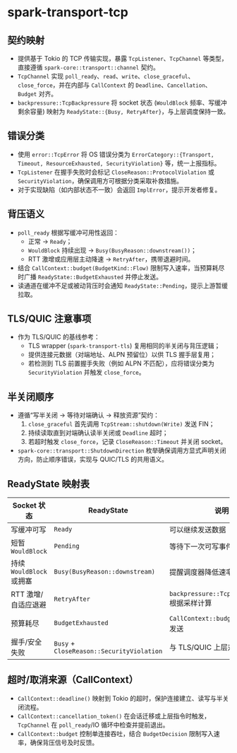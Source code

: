 # spark-transport-tcp

## 契约映射
- 提供基于 Tokio 的 TCP 传输实现，暴露 `TcpListener`、`TcpChannel` 等类型，直接遵循 `spark-core::transport::channel` 契约。
- `TcpChannel` 实现 `poll_ready`、`read`、`write`、`close_graceful`、`close_force`，并在内部与 `CallContext` 的 `Deadline`、`Cancellation`、`Budget` 对齐。
- `backpressure::TcpBackpressure` 将 socket 状态 (`WouldBlock` 频率、写缓冲剩余容量) 映射为 `ReadyState::{Busy, RetryAfter}`，与上层调度保持一致。

## 错误分类
- 使用 `error::TcpError` 将 OS 错误分类为 `ErrorCategory::{Transport, Timeout, ResourceExhausted, SecurityViolation}` 等，统一上报指标。
- `TcpListener` 在握手失败时会标记 `CloseReason::ProtocolViolation` 或 `SecurityViolation`，确保调用方可根据分类采取补救措施。
- 对于实现缺陷（如内部状态不一致）会返回 `ImplError`，提示开发者修复。

## 背压语义
- `poll_ready` 根据写缓冲可用性返回：
  - 正常 -> `Ready`；
  - `WouldBlock` 持续出现 -> `Busy(BusyReason::downstream())`；
  - RTT 激增或应用层主动降速 -> `RetryAfter`，携带退避时间。
- 结合 `CallContext::budget(BudgetKind::Flow)` 限制写入速率，当预算耗尽时广播 `ReadyState::BudgetExhausted` 并停止发送。
- 读通道在缓冲不足或被动背压时会通知 `ReadyState::Pending`，提示上游暂缓拉取。

## TLS/QUIC 注意事项
- 作为 TLS/QUIC 的基线参考：
  - TLS wrapper (`spark-transport-tls`) 复用相同的半关闭与背压逻辑；
  - 提供连接元数据（对端地址、ALPN 预留位）以供 TLS 握手层复用；
  - 若检测到 TLS 前置握手失败（例如 ALPN 不匹配），应将错误分类为 `SecurityViolation` 并触发 `close_force`。

## 半关闭顺序
- 遵循“写半关闭 → 等待对端确认 → 释放资源”契约：
  1. `close_graceful` 首先调用 `TcpStream::shutdown(Write)` 发送 FIN；
  2. 持续读取直到对端确认读半关闭或 `Deadline` 超时；
  3. 若超时触发 `close_force`，记录 `CloseReason::Timeout` 并关闭 socket。
- `spark-core::transport::ShutdownDirection` 枚举确保调用方显式声明关闭方向，防止顺序错误，实现与 QUIC/TLS 的共用语义。

## ReadyState 映射表
| Socket 状态 | ReadyState | 说明 |
| --- | --- | --- |
| 写缓冲可写 | `Ready` | 可以继续发送数据 |
| 短暂 `WouldBlock` | `Pending` | 等待下一次可写事件 |
| 持续 `WouldBlock` 或拥塞 | `Busy(BusyReason::downstream)` | 提醒调度器降低速率 |
| RTT 激增/自适应退避 | `RetryAfter` | `backpressure::TcpBackpressure` 根据采样计算 |
| 预算耗尽 | `BudgetExhausted` | `CallContext::budget` 拒绝继续发送 |
| 握手/安全失败 | `Busy` + `CloseReason::SecurityViolation` | 与 TLS/QUIC 上层对齐 |

## 超时/取消来源（CallContext）
- `CallContext::deadline()` 映射到 Tokio 的超时，保护连接建立、读写与半关闭流程。
- `CallContext::cancellation_token()` 在会话迁移或上层指令时触发，`TcpChannel` 在 `poll_ready`/IO 循环中检查并提前退出。
- `CallContext::budget` 控制单连接吞吐，结合 `BudgetDecision` 限制写入速率，确保背压信号及时反馈。
